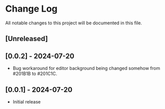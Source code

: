 # Change Log

All notable changes to this project will be documented in this file.

## [Unreleased]

## [0.0.2] - 2024-07-20

- Bug workaround for editor background being changed somehow from #201B1B to #201C1C.

## [0.0.1] - 2024-07-20

- Initial release
